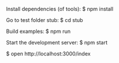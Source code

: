 Install dependencies (of tools):
$ npm install

Go to test folder stub:
$ cd stub

Build examples:
$ npm run 


Start the development server:
$ npm start

$ open http://localhost:3000/index
